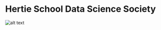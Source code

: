 # Hertie School Data Science Society

![alt text](https://raw.githubusercontent.com/username/projectname/branch/path/to/img.png)

